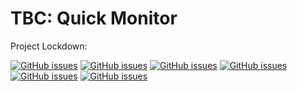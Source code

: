 # TBC: Quick Monitor

Project Lockdown:

[![GitHub issues](https://img.shields.io/github/issues-search/TheIOFoundation/ProjectLockdown?color=%23D998FA\&query=is%3Aopen+is%3Aissue+-label%3AEpic+-label%3A%22%F0%9F%94%8D+Stage%3A+Evaluation%22+-label%3A%22%E2%9D%84+Stage%3A+Abandoned%22+-label%3A%22%F0%9F%9A%A7+Stage%3A+Not+Ready%22+-label%3A%22%F0%9F%93%8C+Stage%3A+Published%22+-label%3A%22%F0%9F%92%AB+Stage%3A+In+Progress%22+-label%3A%22%E2%9C%94+Stage%3A+Ready%22%22\&label=No+Stage)](https://github.com/TheIOFoundation/ProjectLockdown/issues?q=is%3Aopen+is%3Aissue+-label%3AEpic+-label%3A%22%F0%9F%94%8D+Stage%3A+Evaluation%22+-label%3A%22%E2%9D%84+Stage%3A+Abandoned%22+-label%3A%22%F0%9F%9A%A7+Stage%3A+Not+Ready%22+-label%3A%22%F0%9F%93%8C+Stage%3A+Published%22+-label%3A%22%F0%9F%92%AB+Stage%3A+In+Progress%22+-label%3A%22%E2%9C%94+Stage%3A+Ready%22) [![GitHub issues](https://img.shields.io/github/issues-search/TheIOFoundation/ProjectLockdown?color=%23D998FA\&query=is%3Aopen+is%3Aissue+-label%3AEpic+-label%3A%22%F0%9F%92%AD+Need%3A+Advice%22+-label%3A%22%F0%9F%A4%96+Need%3A+Automation%22+-label%3A%22%E2%8C%A8+Need%3A+Code%22+-label%3A%22%F0%9F%8E%A8+Need%3A+Design%22+-label%3A%22%F0%9F%93%91+Need%3A+Documentation%22+-label%3A%22%F0%9F%92%AC+Need%3A+Lead%22+-label%3A%22%F0%9F%96%96+Need%3A+Position%22+-label%3A%22%F0%9F%97%83+Need%3A+Procedure%22+-label%3A%22%F0%9F%94%8D+Need%3A+Research%22+-label%3A%22%F0%9F%94%8B+Need%3A+Resource%22+-label%3A%22%F0%9F%92%BC+Need%3A+Service%22+-label%3A%22%F0%9F%9B%A0+Need%3A+Tool%22+-label%3A%22%F0%9F%93%9D+Need%3A+Translation%22%22\&label=No+Need)](https://github.com/TheIOFoundation/ProjectLockdown/issues?q=is%3Aopen+is%3Aissue+-label%3AEpic+-label%3A%22%F0%9F%92%AD+Need%3A+Advice%22+-label%3A%22%F0%9F%A4%96+Need%3A+Automation%22+-label%3A%22%E2%8C%A8+Need%3A+Code%22+-label%3A%22%F0%9F%8E%A8+Need%3A+Design%22+-label%3A%22%F0%9F%93%91+Need%3A+Documentation%22+-label%3A%22%F0%9F%92%AC+Need%3A+Lead%22+-label%3A%22%F0%9F%96%96+Need%3A+Position%22+-label%3A%22%F0%9F%97%83+Need%3A+Procedure%22+-label%3A%22%F0%9F%94%8D+Need%3A+Research%22+-label%3A%22%F0%9F%94%8B+Need%3A+Resource%22+-label%3A%22%F0%9F%92%BC+Need%3A+Service%22+-label%3A%22%F0%9F%9B%A0+Need%3A+Tool%22+-label%3A%22%F0%9F%93%9D+Need%3A+Translation%22) [![GitHub issues](https://img.shields.io/github/issues-search/TheIOFoundation/ProjectLockdown?color=%23D998FA\&query=is%3Aopen+is%3Aissue+-label%3AEpic+-label%3A%22%F0%9F%94%A5+Priority%3A+Critical%22+-label%3A%22%E2%9A%A1+Priority%3A+High%22+-label%3A%22%E2%9D%84+Priority%3A+Low%22+-label%3A%22%F0%9F%92%A7+Priority%3A+Medium%22%22\&label=No+Priority)](https://github.com/TheIOFoundation/ProjectLockdown/issues?q=is%3Aopen+is%3Aissue+label%3A%22%E2%9C%94+Stage%3A+Ready%22+label:%22%F0%9F%8E%A8%20Need%3A%20Design%22) [![GitHub issues](https://img.shields.io/github/issues-search/TheIOFoundation/ProjectLockdown?color=%23D998FA\&query=is%3Aopen+is%3Aissue+-label%3AEpic+-label%3A%22%F0%9F%8E%A8+Team%3A+UXUI%22+-label%3A%22%F0%9F%94%8D+Team%3A+Research%22+-label%3A%22%F0%9F%94%8B+Team%3A+RA%22+-label%3A%22%F0%9F%A4%9D+Team%3A+Partners%22+-label%3A%22%F0%9F%94%AE+Team%3A+Management%22+-label%3A%22%E2%9A%96+Team%3A+Legal%22+-label%3A%22%E2%9A%99+Team%3A+Infrastructure%22+-label%3A%22%F0%9F%96%96+Team%3A+HR%22+-label%3A%22%F0%9F%92%B6+Team%3A+Finance%22+-label%3A%22%F0%9F%93%91+Team%3A+Docs%22+-label%3A%22%E2%8C%A8+Team%3A+Devs%22+-label%3A%22%F0%9F%93%A2+Team%3A+Comms%22%22\&label=No+Team)](https://github.com/TheIOFoundation/ProjectLockdown/issues?q=is%3Aopen+is%3Aissue+label%3A%22%E2%9C%94+Stage%3A+Ready%22+label:%22%F0%9F%8E%A8%20Need%3A%20Design%22) [![GitHub issues](https://img.shields.io/github/issues-search/TheIOFoundation/ProjectLockdown?color=%23D998FA\&query=is%3Aopen+is%3Aissue+-label%3AEpic+-label%3A%22Project%3A+BiT%22+-label%3A%22Project%3A+NFDR%22+-label%3A%22Project%3A+PLD%22+-label%3A%22Project%3A+TIOF%22+-label%3A%22Project%3A+TU%22+-label%3A%22Project%3A+UDDR%22%22\&label=No+Project)](https://github.com/TheIOFoundation/ProjectLockdown/issues?q=is%3Aopen+is%3Aissue+label%3A%22%E2%9C%94+Stage%3A+Ready%22+label:%22%F0%9F%8E%A8%20Need%3A%20Design%22) [![GitHub issues](https://img.shields.io/github/issues-search/TheIOFoundation/ProjectLockdown?color=%23D998FA\&query=is%3Aopen+is%3Aissue+-label%3AEpic+-label%3A%22Module%3A+ADM%22+-label%3A%22Module%3A+API%22+-label%3A%22Module%3A+BO%22+-label%3A%22Module%3A+CS%22+-label%3A%22Module%3A+DB%22+-label%3A%22Module%3A+DR+SDK%22+-label%3A%22Module%3A+DF%22+-label%3A%22Module%3A+DEI%22+-label%3A%22Module%3A+DSL%22+-label%3A%22Module%3A+IS%22+-label%3A%22Module%3A+MAP%22+-label%3A%22Module%3A+ML%22+-label%3A%22Module%3A+Sources%22+-label%3A%22Module%3A+UDDR+L%22+-label%3A%22Module%3A+UDDR+T%22+-label%3A%22Module%3A+WEB%22%22\&label=No+Module)](https://github.com/TheIOFoundation/ProjectLockdown/issues?q=is%3Aopen+is%3Aissue+-label%3AEpic+-label%3A%22Module%3A+ADM%22+-label%3A%22Module%3A+API%22+-label%3A%22Module%3A+BO%22+-label%3A%22Module%3A+CS%22+-label%3A%22Module%3A+DB%22+-label%3A%22Module%3A+DR+SDK%22+-label%3A%22Module%3A+DF%22+-label%3A%22Module%3A+DEI%22+-label%3A%22Module%3A+DSL%22+-label%3A%22Module%3A+IS%22+-label%3A%22Module%3A+MAP%22+-label%3A%22Module%3A+ML%22+-label%3A%22Module%3A+Sources%22+-label%3A%22Module%3A+UDDR+L%22+-label%3A%22Module%3A+UDDR+T%22+-label%3A%22Module%3A+WEB%22)
